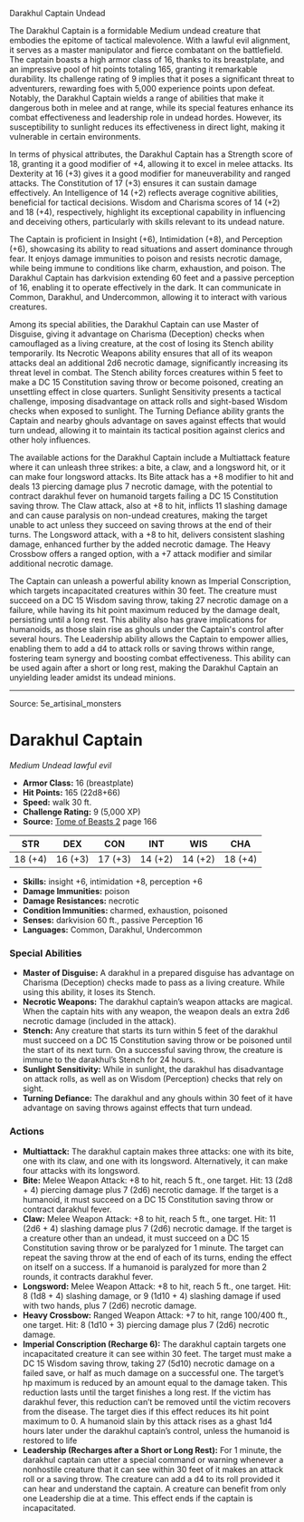 <MonsterName/>Darakhul Captain</MonsterName>
<CreatureType/>Undead</CreatureType>

<summary>The Darakhul Captain is a formidable Medium undead creature that embodies the epitome of tactical malevolence. With a lawful evil alignment, it serves as a master manipulator and fierce combatant on the battlefield. The captain boasts a high armor class of 16, thanks to its breastplate, and an impressive pool of hit points totaling 165, granting it remarkable durability. Its challenge rating of 9 implies that it poses a significant threat to adventurers, rewarding foes with 5,000 experience points upon defeat. Notably, the Darakhul Captain wields a range of abilities that make it dangerous both in melee and at range, while its special features enhance its combat effectiveness and leadership role in undead hordes. However, its susceptibility to sunlight reduces its effectiveness in direct light, making it vulnerable in certain environments.</summary>

<detail>

In terms of physical attributes, the Darakhul Captain has a Strength score of 18, granting it a good modifier of +4, allowing it to excel in melee attacks. Its Dexterity at 16 (+3) gives it a good modifier for maneuverability and ranged attacks. The Constitution of 17 (+3) ensures it can sustain damage effectively. An Intelligence of 14 (+2) reflects average cognitive abilities, beneficial for tactical decisions. Wisdom and Charisma scores of 14 (+2) and 18 (+4), respectively, highlight its exceptional capability in influencing and deceiving others, particularly with skills relevant to its undead nature.

The Captain is proficient in Insight (+6), Intimidation (+8), and Perception (+6), showcasing its ability to read situations and assert dominance through fear. It enjoys damage immunities to poison and resists necrotic damage, while being immune to conditions like charm, exhaustion, and poison. The Darakhul Captain has darkvision extending 60 feet and a passive perception of 16, enabling it to operate effectively in the dark. It can communicate in Common, Darakhul, and Undercommon, allowing it to interact with various creatures.

Among its special abilities, the Darakhul Captain can use Master of Disguise, giving it advantage on Charisma (Deception) checks when camouflaged as a living creature, at the cost of losing its Stench ability temporarily. Its Necrotic Weapons ability ensures that all of its weapon attacks deal an additional 2d6 necrotic damage, significantly increasing its threat level in combat. The Stench ability forces creatures within 5 feet to make a DC 15 Constitution saving throw or become poisoned, creating an unsettling effect in close quarters. Sunlight Sensitivity presents a tactical challenge, imposing disadvantage on attack rolls and sight-based Wisdom checks when exposed to sunlight. The Turning Defiance ability grants the Captain and nearby ghouls advantage on saves against effects that would turn undead, allowing it to maintain its tactical position against clerics and other holy influences.

The available actions for the Darakhul Captain include a Multiattack feature where it can unleash three strikes: a bite, a claw, and a longsword hit, or it can make four longsword attacks. Its Bite attack has a +8 modifier to hit and deals 13 piercing damage plus 7 necrotic damage, with the potential to contract darakhul fever on humanoid targets failing a DC 15 Constitution saving throw. The Claw attack, also at +8 to hit, inflicts 11 slashing damage and can cause paralysis on non-undead creatures, making the target unable to act unless they succeed on saving throws at the end of their turns. The Longsword attack, with a +8 to hit, delivers consistent slashing damage, enhanced further by the added necrotic damage. The Heavy Crossbow offers a ranged option, with a +7 attack modifier and similar additional necrotic damage.

The Captain can unleash a powerful ability known as Imperial Conscription, which targets incapacitated creatures within 30 feet. The creature must succeed on a DC 15 Wisdom saving throw, taking 27 necrotic damage on a failure, while having its hit point maximum reduced by the damage dealt, persisting until a long rest. This ability also has grave implications for humanoids, as those slain rise as ghouls under the Captain's control after several hours. The Leadership ability allows the Captain to empower allies, enabling them to add a d4 to attack rolls or saving throws within range, fostering team synergy and boosting combat effectiveness. This ability can be used again after a short or long rest, making the Darakhul Captain an unyielding leader amidst its undead minions.</detail>



---

Source: 5e_artisinal_monsters

# Darakhul Captain

*Medium* *Undead* *lawful evil*

- **Armor Class:** 16 (breastplate)
- **Hit Points:** 165 (22d8+66)
- **Speed:** walk 30 ft.
- **Challenge Rating:** 9 (5,000 XP)
- **Source:** [Tome of Beasts 2](https://koboldpress.com/kpstore/product/tome-of-beasts-2-for-5th-edition) page 166

| STR | DEX | CON | INT | WIS | CHA |
| --- | --- | --- | --- | --- | --- |
| 18 (+4) | 16 (+3) | 17 (+3) | 14 (+2) | 14 (+2) | 18 (+4) |

- **Skills:** insight +6, intimidation +8, perception +6
- **Damage Immunities:** poison
- **Damage Resistances:** necrotic
- **Condition Immunities:** charmed, exhaustion, poisoned
- **Senses:** darkvision 60 ft., passive Perception 16
- **Languages:** Common, Darakhul, Undercommon

### Special Abilities

- **Master of Disguise:** A darakhul in a prepared disguise has advantage on Charisma (Deception) checks made to pass as a living creature. While using this ability, it loses its Stench.
- **Necrotic Weapons:** The darakhul captain’s weapon attacks are magical. When the captain hits with any weapon, the weapon deals an extra 2d6 necrotic damage (included in the attack).
- **Stench:** Any creature that starts its turn within 5 feet of the darakhul must succeed on a DC 15 Constitution saving throw or be poisoned until the start of its next turn. On a successful saving throw, the creature is immune to the darakhul’s Stench for 24 hours.
- **Sunlight Sensitivity:** While in sunlight, the darakhul has disadvantage on attack rolls, as well as on Wisdom (Perception) checks that rely on sight.
- **Turning Defiance:** The darakhul and any ghouls within 30 feet of it have advantage on saving throws against effects that turn undead.

### Actions

- **Multiattack:** The darakhul captain makes three attacks: one with its bite, one with its claw, and one with its longsword. Alternatively, it can make four attacks with its longsword.
- **Bite:** Melee Weapon Attack: +8 to hit, reach 5 ft., one target. Hit: 13 (2d8 + 4) piercing damage plus 7 (2d6) necrotic damage. If the target is a humanoid, it must succeed on a DC 15 Constitution saving throw or contract darakhul fever.
- **Claw:** Melee Weapon Attack: +8 to hit, reach 5 ft., one target. Hit: 11 (2d6 + 4) slashing damage plus 7 (2d6) necrotic damage. If the target is a creature other than an undead, it must succeed on a DC 15 Constitution saving throw or be paralyzed for 1 minute. The target can repeat the saving throw at the end of each of its turns, ending the effect on itself on a success. If a humanoid is paralyzed for more than 2 rounds, it contracts darakhul fever.
- **Longsword:** Melee Weapon Attack: +8 to hit, reach 5 ft., one target. Hit: 8 (1d8 + 4) slashing damage, or 9 (1d10 + 4) slashing damage if used with two hands, plus 7 (2d6) necrotic damage.
- **Heavy Crossbow:** Ranged Weapon Attack: +7 to hit, range 100/400 ft., one target. Hit: 8 (1d10 + 3) piercing damage plus 7 (2d6) necrotic damage.
- **Imperial Conscription (Recharge 6):** The darakhul captain targets one incapacitated creature it can see within 30 feet. The target must make a DC 15 Wisdom saving throw, taking 27 (5d10) necrotic damage on a failed save, or half as much damage on a successful one. The target’s hp maximum is reduced by an amount equal to the damage taken. This reduction lasts until the target finishes a long rest. If the victim has darakhul fever, this reduction can’t be removed until the victim recovers from the disease. The target dies if this effect reduces its hit point maximum to 0. A humanoid slain by this attack rises as a ghast 1d4 hours later under the darakhul captain’s control, unless the humanoid is restored to life
- **Leadership (Recharges after a Short or Long Rest):** For 1 minute, the darakhul captain can utter a special command or warning whenever a nonhostile creature that it can see within 30 feet of it makes an attack roll or a saving throw. The creature can add a d4 to its roll provided it can hear and understand the captain. A creature can benefit from only one Leadership die at a time. This effect ends if the captain is incapacitated.




